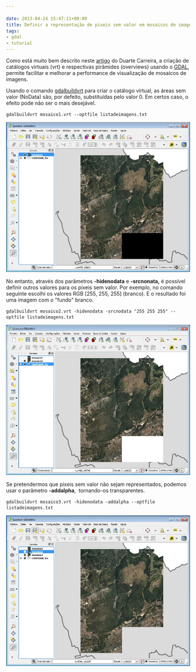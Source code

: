```yaml
---

date: 2013-04-24 15:47:11+00:00
title: Definir a representação de pixeis sem valor em mosaicos de imagens VRT
tags:
- gdal
- tutorial
---
```


Como está muito bem descrito neste [artigo](http://blog.viasig.com/2010/01/mosaicos-de-imagens-em-mapserver-com-gdal/) do Duarte Carreira, a criação de catálogos virtuais (vrt) e respectivas pirâmides (overviews) usando o [GDAL](http://www.gdal.org/), permite facilitar e melhorar a performance de visualização de mosaicos de imagens.

Usando o comando [gdalbuildvrt](http://www.gdal.org/gdalbuildvrt.html) para criar o catálogo virtual, as áreas sem valor (NoData) são, por defeito, substituídas pelo valor 0. Em certos caso, o efeito pode não ser o mais desejável.


    gdalbuildvrt mosaico1.vrt --optfile listadeimagens.txt


[![mosaico1_fundo](images/2013/04/mosaico1_fundo.jpg?w=584)
](images/2013/04/mosaico1_fundo.jpg)

No entanto, através dos parâmetros **-hidenodata** e **-srcnonata,** é possível definir outros valores para os pixeis sem valor. Por exemplo, no comando seguinte escolhi os valores RGB [255, 255, 255] (branco). E o resultado foi uma imagem com o "fundo" branco.


    gdalbuildvrt mosaico2.vrt -hidenodata -srcnodata "255 255 255" --optfile listadeimagens.txt


[![mosaico2_fundo](images/2013/04/mosaico2_fundo.jpg?w=584)
](images/2013/04/mosaico2_fundo.jpg)

Se pretendermos que pixeis sem valor não sejam representados, podemos usar o parâmetro **-addalpha**,  tornando-os transparentes.


    gdalbuildvrt mosaico3.vrt -hidenodata -addalpha --optfile listadeimagens.txt


[![mosaico3](images/2013/04/mosaico3.jpg?w=584)
](images/2013/04/mosaico3.jpg)
